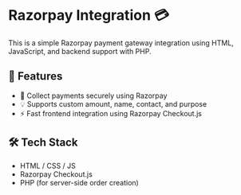 # Razorpay Integration 💳

This is a simple Razorpay payment gateway integration using HTML, JavaScript, and backend support with PHP.

## 🔧 Features

- 🧾 Collect payments securely using Razorpay
- 💡 Supports custom amount, name, contact, and purpose
- ⚡ Fast frontend integration using Razorpay Checkout.js

## 🛠️ Tech Stack

- HTML / CSS / JS
- Razorpay Checkout.js
- PHP (for server-side order creation)

